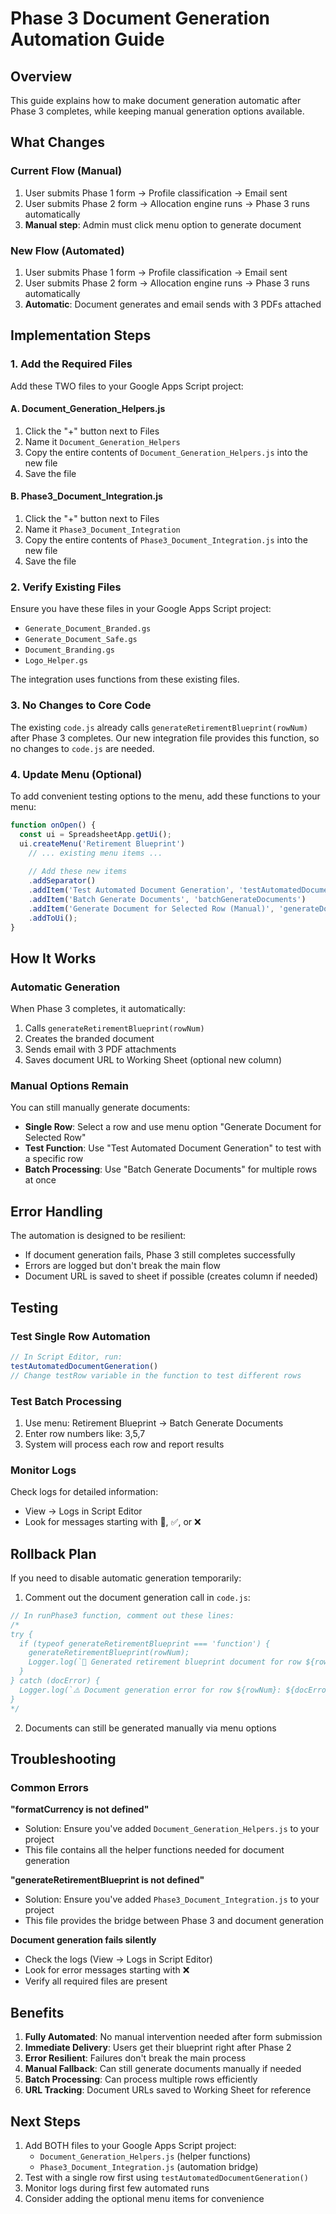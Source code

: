 # Phase 3 Document Generation Automation Guide

## Overview

This guide explains how to make document generation automatic after Phase 3 completes, while keeping manual generation options available.

## What Changes

### Current Flow (Manual)
1. User submits Phase 1 form → Profile classification → Email sent
2. User submits Phase 2 form → Allocation engine runs → Phase 3 runs automatically
3. **Manual step**: Admin must click menu option to generate document

### New Flow (Automated)
1. User submits Phase 1 form → Profile classification → Email sent
2. User submits Phase 2 form → Allocation engine runs → Phase 3 runs automatically
3. **Automatic**: Document generates and email sends with 3 PDFs attached

## Implementation Steps

### 1. Add the Required Files

Add these TWO files to your Google Apps Script project:

#### A. Document_Generation_Helpers.js
1. Click the "+" button next to Files
2. Name it `Document_Generation_Helpers`
3. Copy the entire contents of `Document_Generation_Helpers.js` into the new file
4. Save the file

#### B. Phase3_Document_Integration.js
1. Click the "+" button next to Files
2. Name it `Phase3_Document_Integration`
3. Copy the entire contents of `Phase3_Document_Integration.js` into the new file
4. Save the file

### 2. Verify Existing Files

Ensure you have these files in your Google Apps Script project:
- `Generate_Document_Branded.gs`
- `Generate_Document_Safe.gs`
- `Document_Branding.gs`
- `Logo_Helper.gs`

The integration uses functions from these existing files.

### 3. No Changes to Core Code

The existing `code.js` already calls `generateRetirementBlueprint(rowNum)` after Phase 3 completes. Our new integration file provides this function, so no changes to `code.js` are needed.

### 4. Update Menu (Optional)

To add convenient testing options to the menu, add these functions to your menu:

```javascript
function onOpen() {
  const ui = SpreadsheetApp.getUi();
  ui.createMenu('Retirement Blueprint')
    // ... existing menu items ...
    
    // Add these new items
    .addSeparator()
    .addItem('Test Automated Document Generation', 'testAutomatedDocumentGeneration')
    .addItem('Batch Generate Documents', 'batchGenerateDocuments')
    .addItem('Generate Document for Selected Row (Manual)', 'generateDocumentBranded')
    .addToUi();
}
```

## How It Works

### Automatic Generation
When Phase 3 completes, it automatically:
1. Calls `generateRetirementBlueprint(rowNum)`
2. Creates the branded document
3. Sends email with 3 PDF attachments
4. Saves document URL to Working Sheet (optional new column)

### Manual Options Remain
You can still manually generate documents:
- **Single Row**: Select a row and use menu option "Generate Document for Selected Row"
- **Test Function**: Use "Test Automated Document Generation" to test with a specific row
- **Batch Processing**: Use "Batch Generate Documents" for multiple rows at once

## Error Handling

The automation is designed to be resilient:
- If document generation fails, Phase 3 still completes successfully
- Errors are logged but don't break the main flow
- Document URL is saved to sheet if possible (creates column if needed)

## Testing

### Test Single Row Automation
```javascript
// In Script Editor, run:
testAutomatedDocumentGeneration()
// Change testRow variable in the function to test different rows
```

### Test Batch Processing
1. Use menu: Retirement Blueprint → Batch Generate Documents
2. Enter row numbers like: 3,5,7
3. System will process each row and report results

### Monitor Logs
Check logs for detailed information:
- View → Logs in Script Editor
- Look for messages starting with 📄, ✅, or ❌

## Rollback Plan

If you need to disable automatic generation temporarily:

1. Comment out the document generation call in `code.js`:
```javascript
// In runPhase3 function, comment out these lines:
/*
try {
  if (typeof generateRetirementBlueprint === 'function') {
    generateRetirementBlueprint(rowNum);
    Logger.log(`📄 Generated retirement blueprint document for row ${rowNum}`);
  }
} catch (docError) {
  Logger.log(`⚠️ Document generation error for row ${rowNum}: ${docError.message}`);
}
*/
```

2. Documents can still be generated manually via menu options

## Troubleshooting

### Common Errors

**"formatCurrency is not defined"** 
- Solution: Ensure you've added `Document_Generation_Helpers.js` to your project
- This file contains all the helper functions needed for document generation

**"generateRetirementBlueprint is not defined"**
- Solution: Ensure you've added `Phase3_Document_Integration.js` to your project
- This file provides the bridge between Phase 3 and document generation

**Document generation fails silently**
- Check the logs (View → Logs in Script Editor)
- Look for error messages starting with ❌
- Verify all required files are present

## Benefits

1. **Fully Automated**: No manual intervention needed after form submission
2. **Immediate Delivery**: Users get their blueprint right after Phase 2
3. **Error Resilient**: Failures don't break the main process
4. **Manual Fallback**: Can still generate documents manually if needed
5. **Batch Processing**: Can process multiple rows efficiently
6. **URL Tracking**: Document URLs saved to Working Sheet for reference

## Next Steps

1. Add BOTH files to your Google Apps Script project:
   - `Document_Generation_Helpers.js` (helper functions)
   - `Phase3_Document_Integration.js` (automation bridge)
2. Test with a single row first using `testAutomatedDocumentGeneration()`
3. Monitor logs during first few automated runs
4. Consider adding the optional menu items for convenience